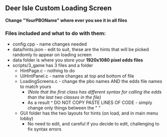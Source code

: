 ## Deer Isle Custom Loading Screen
**Change "YourPBOName" where ever you see it in all files**
### Files included and what to do with them:
* config.cpp - name changes needed
* data/hints.json - edit to suit, these are the hints that will be picked randomly to appear on loading screen
* data folder is where you store your **1920x1080 pixel edds files**
* scripts/3_game  has 3 files and a folder
  * HintPage.c - nothing to do
  * UiHintPanel.c - name changes at top and bottom of file
  * LoadingScreens.c - change the pbo names AND the edds file names to match yours 
    * *(Note that the first class has different syntax for calling the edds than the last two classes in the file)*
	* As a result ^ DO NOT COPY PASTE LINES OF CODE - simply change only things between the " " 
  * GUI folder has the two layouts for hints (on load, and in main menu lobby) 
    * No need to edit, and careful if you decide to edit, challenging to fix syntax errors